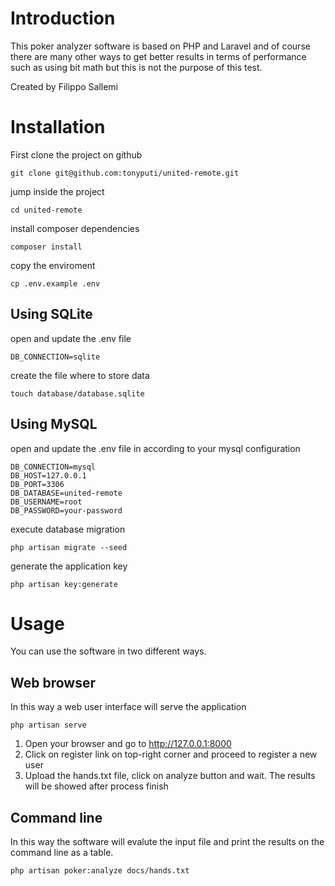 # Introduction

This poker analyzer software is based on PHP and Laravel and of course there are many other ways to get better 
results in terms of performance such as using bit math but this is not the purpose of this test.

Created by Filippo Sallemi

# Installation

First clone the project on github

`git clone git@github.com:tonyputi/united-remote.git`

jump inside the project

`cd united-remote`

install composer dependencies

`composer install`

copy the enviroment

`cp .env.example .env`

## Using SQLite

open and update the .env file

```
DB_CONNECTION=sqlite
```

create the file where to store data

`touch database/database.sqlite`

## Using MySQL

open and update the .env file in according to your mysql configuration

```
DB_CONNECTION=mysql
DB_HOST=127.0.0.1
DB_PORT=3306
DB_DATABASE=united-remote
DB_USERNAME=root
DB_PASSWORD=your-password
```

execute database migration

`php artisan migrate --seed`

generate the application key

`php artisan key:generate`

# Usage

You can use the software in two different ways.

## Web browser

In this way a web user interface will serve the application

`php artisan serve`

1. Open your browser and go to http://127.0.0.1:8000
2. Click on register link on top-right corner and proceed to register a new user
3. Upload the hands.txt file, click on analyze button and wait. The results will be showed after process finish

## Command line

In this way the software will evalute the input file and print the results on the command line as a table.

`php artisan poker:analyze docs/hands.txt`
